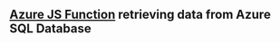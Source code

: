 ## [Azure JS Function](https://docs.microsoft.com/en-us/azure/azure-functions/functions-reference-node) retrieving data from Azure SQL Database
